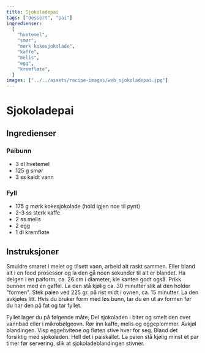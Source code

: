 ```yaml
---
title: Sjokoladepai
tags: ["dessert", "pai"]
ingredienser:
  [
    "hvetemel",
    "smør",
    "mørk kokesjokolade",
    "kaffe",
    "melis",
    "egg",
    "kremfløte",
  ]
images: ["../../assets/recipe-images/web_sjokoladepai.jpg"]
---
```


# Sjokoladepai

## Ingredienser

### Paibunn

- 3 dl hvetemel
- 125 g smør
- 3 ss kaldt vann

### Fyll

- 175 g mørk kokesjokolade (hold igjen noe til pynt)
- 2-3 ss sterk kaffe
- 2 ss melis
- 2 egg
- 1 dl kremfløte

## Instruksjoner

Smuldre smøret i melet og tilsett vann, arbeid alt raskt sammen. Eller bland alt i en food prosessor og la den gå noen sekunder til alt er blandet. Ha deigen i en paiform, ca. 26 cm i diameter, kle kanten godt også. Prikk bunnen med en gaffel. La den stå kjølig ca. 30 minutter slik at den holder "formen". Stek paien ved 225 gr. på rist midt i ovnen, ca. 15 minutter. La den avkjøles litt. Hvis du bruker form med løs bunn, tar du en ut av formen før du har den på fat og tar fyllet.

Fyllet lager du på følgende måte; Del sjokoladen i biter og smelt den over vannbad eller i mikrobølgeovn. Rør inn kaffe, melis og eggeplommer. Avkjøl blandingen. Visp eggehvitene og fløten stive hver for seg. Bland det forsiktig med sjokoladen. Hell det i paiskallet. La paien stå kjølig minst et par timer før servering, slik at sjokoladeblandingen stivner.
